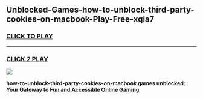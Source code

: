
## Unblocked-Games-how-to-unblock-third-party-cookies-on-macbook-Play-Free-xqia7
<h3>
<a href="https://premium76.site?title=how-to-unblock-third-party-cookies-on-macbook&ref=20M">CLICK TO PLAY</a></h3>
<hr>

<h3>
<a href="https://premium76.site?title=how-to-unblock-third-party-cookies-on-macbook&ref=20M">CLICK 2 PLAY</a>
  
</h3>

<a href="https://premium76.site?title=how-to-unblock-third-party-cookies-on-macbook&ref=19M"><img src="https://clearcache.store/games.png"></a>


**how-to-unblock-third-party-cookies-on-macbook games unblocked: Your Gateway to Fun and Accessible Online Gaming**

